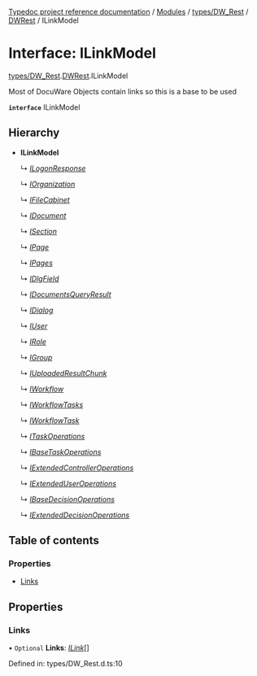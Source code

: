[Typedoc project reference documentation](../README.md) / [Modules](../modules.md) / [types/DW_Rest](../modules/types_dw_rest.md) / [DWRest](../modules/types_dw_rest.dwrest.md) / ILinkModel

# Interface: ILinkModel

[types/DW_Rest](../modules/types_dw_rest.md).[DWRest](../modules/types_dw_rest.dwrest.md).ILinkModel

Most of DocuWare Objects contain links
so this is a base to be used

**`interface`** ILinkModel

## Hierarchy

* **ILinkModel**

  ↳ [*ILogonResponse*](types_dw_rest.dwrest.ilogonresponse.md)

  ↳ [*IOrganization*](types_dw_rest.dwrest.iorganization.md)

  ↳ [*IFileCabinet*](types_dw_rest.dwrest.ifilecabinet.md)

  ↳ [*IDocument*](types_dw_rest.dwrest.idocument.md)

  ↳ [*ISection*](types_dw_rest.dwrest.isection.md)

  ↳ [*IPage*](types_dw_rest.dwrest.ipage.md)

  ↳ [*IPages*](types_dw_rest.dwrest.ipages.md)

  ↳ [*IDlgField*](types_dw_rest.dwrest.idlgfield.md)

  ↳ [*IDocumentsQueryResult*](types_dw_rest.dwrest.idocumentsqueryresult.md)

  ↳ [*IDialog*](types_dw_rest.dwrest.idialog.md)

  ↳ [*IUser*](types_dw_rest.dwrest.iuser.md)

  ↳ [*IRole*](types_dw_rest.dwrest.irole.md)

  ↳ [*IGroup*](types_dw_rest.dwrest.igroup.md)

  ↳ [*IUploadedResultChunk*](types_dw_rest.dwrest.iuploadedresultchunk.md)

  ↳ [*IWorkflow*](types_dw_rest.dwrest.iworkflow.md)

  ↳ [*IWorkflowTasks*](types_dw_rest.dwrest.iworkflowtasks.md)

  ↳ [*IWorkflowTask*](types_dw_rest.dwrest.iworkflowtask.md)

  ↳ [*ITaskOperations*](types_dw_rest.dwrest.itaskoperations.md)

  ↳ [*IBaseTaskOperations*](types_dw_rest.dwrest.ibasetaskoperations.md)

  ↳ [*IExtendedControllerOperations*](types_dw_rest.dwrest.iextendedcontrolleroperations.md)

  ↳ [*IExtendedUserOperations*](types_dw_rest.dwrest.iextendeduseroperations.md)

  ↳ [*IBaseDecisionOperations*](types_dw_rest.dwrest.ibasedecisionoperations.md)

  ↳ [*IExtendedDecisionOperations*](types_dw_rest.dwrest.iextendeddecisionoperations.md)

## Table of contents

### Properties

- [Links](types_dw_rest.dwrest.ilinkmodel.md#links)

## Properties

### Links

• `Optional` **Links**: [*ILink*](types_dw_rest.dwrest.ilink.md)[]

Defined in: types/DW_Rest.d.ts:10
